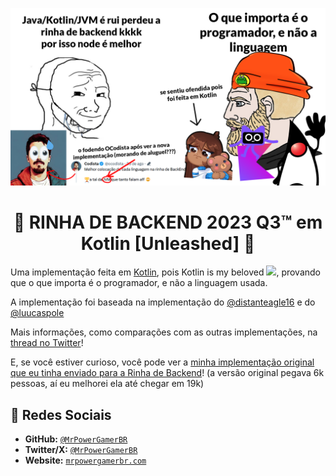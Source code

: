 <p align="center">
<img src="jvm-rocks-rinha.png">
<br>

<h1 align="center">🐔 RINHA DE BACKEND 2023 Q3™ em Kotlin [Unleashed] 🐔</h1>

Uma implementação feita em [Kotlin](https://kotlinlang.org), pois Kotlin is my beloved <img src="https://cdn.discordapp.com/emojis/841285914159611914.gif" height="24" />, provando que o que importa é o programador, e não a linguagem usada.

A implementação foi baseada na implementação do [@distanteagle16](https://github.com/viniciusfonseca/rinha-backend-rust/) e do [@luucaspole](https://github.com/lukas8219/rinha-be-2023-q3)

Mais informações, como comparações com as outras implementações, na [thread no Twitter](https://twitter.com/MrPowerGamerBR/status/1696170967230239071)!

E, se você estiver curioso, você pode ver a [minha implementação original que eu tinha enviado para a Rinha de Backend](https://github.com/MrPowerGamerBR/RinhaDeBackend2023Q3Kotlin)! (a versão original pegava 6k pessoas, aí eu melhorei ela até chegar em 19k)

## 🔗 Redes Sociais
* **GitHub:** [`@MrPowerGamerBR`](https://github.com/MrPowerGamerBR)
* **Twitter/X:** [`@MrPowerGamerBR`](https://twitter.com/MrPowerGamerBR)
* **Website:** [`mrpowergamerbr.com`](https://mrpowergamerbr.com/)
